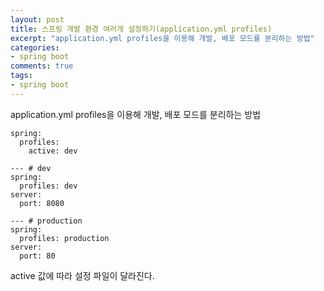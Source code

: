```yaml
---
layout: post
title: 스프링 개발 환경 여러개 설정하기(application.yml profiles)
excerpt: "application.yml profiles을 이용해 개발, 배포 모드를 분리하는 방법"
categories: 
- spring boot
comments: true
tags: 
- spring boot
---
```


application.yml profiles을 이용해 개발, 배포 모드를 분리하는 방법
```
spring:
  profiles:
    active: dev

--- # dev
spring:
  profiles: dev
server:
  port: 8080

--- # production
spring:
  profiles: production
server:
  port: 80
```

active 값에 따라 설정 파일이 달라진다.
